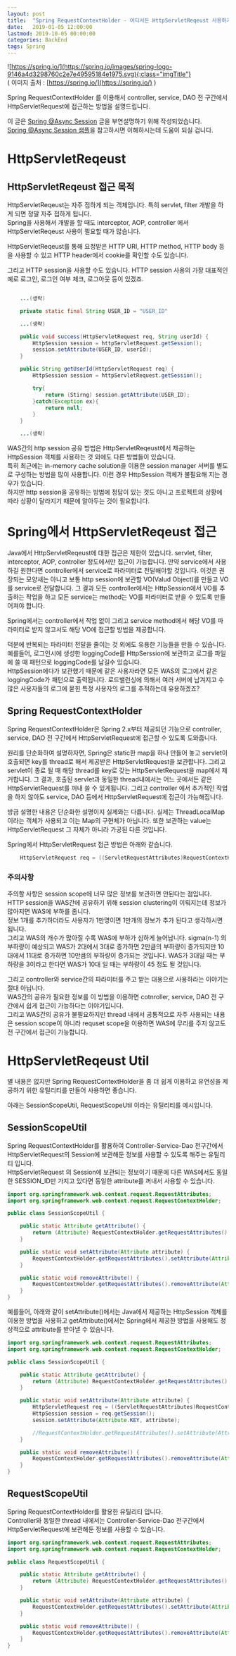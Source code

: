 ```yaml
---
layout: post
title:  "Spring RequestContextHolder - 어디서든 HttpServletReqeust 사용하기"
date:   2019-01-05 12:00:00 
lastmod: 2019-10-05 00:00:00  
categories: BackEnd
tags: Spring 
---
```


![https://spring.io/](https://spring.io/images/spring-logo-9146a4d3298760c2e7e49595184e1975.svg){:class="imgTitle"}  
( 이미지 출처 : [https://spring.io/](https://spring.io/) )  

Spring RequestContextHolder 를 이용해서 controller, service, DAO 전 구간에서 HttpServletRequest에 접근하는 방법을 설명드립니다.  

<!--more-->

이 글은 [Spring @Async Session](/BackEnd/SpringAsyncSession.html) 글을 부연설명하기 위해 작성되었습니다.  
[Spring @Async Session 샘플](https://github.com/dveamer/SpringBootSample/tree/master/AsyncSession)을 참고하시면 이해하시는데 도움이 되실 겁니다.  

# HttpServletReqeust

## HttpServletReqeust 접근 목적

HttpServletReqeust는 자주 접하게 되는 객체입니다. 특히 servlet, filter 개발을 하게 되면 정말 자주 접하게 됩니다.  
Spring을 사용해서 개발을 할 때도 interceptor, AOP, controller 에서 HttpServletReqeust 사용이 필요할 때가 많습니다.  

HttpServletReqeust를 통해 요청받은 HTTP URI, HTTP method, HTTP body 등을 사용할 수 있고 HTTP header에서 cookie를 확인할 수도 있습니다.  

그리고 HTTP session을 사용할 수도 있습니다. HTTP session 사용의 가장 대표적인 예로 로그인, 로그인 여부 체크, 로그아웃 등이 있겠죠.  

~~~java

    ...(생략)

    private static final String USER_ID = "USER_ID"

    ...(생략)

    public void success(HttpServletRequest req, String userId) {
        HttpSession session = httpServletRequest.getSession();
        session.setAttribute(USER_ID, userId);
    }

    public String getUserId(HttpServletRequest req) {
        HttpSession session = httpServletRequest.getSession();

        try{
            return (Stirng) session.getAttribute(USER_ID);
        }catch(Exception ex){
            return null;
        }
    }

    ...(생략)

~~~

WAS간의 http session 공유 방법은 HttpServletReqeust에서 제공하는 HttpSession 객체를 사용하는 것 외에도 다른 방법들이 있습니다.  
특히 최근에는 in-memory cache solution을 이용한 session manager 서버를 별도로 구성하는 방법을 많이 사용합니다. 이런 경우 HttpSession 객체가 불필요해 지는 경우가 있습니다.  
하지만 http session을 공유하는 방법에 정답이 있는 것도 아니고 프로젝트의 상황에 따라 상황이 달라지기 때문에 알아두는 것이 필요합니다.  


# Spring에서 HttpServletReqeust 접근

Java에서 HttpServletReqeust에 대한 접근은 제한이 있습니다. servlet, filter, interceptor, AOP, controller 정도에서만 접근이 가능합니다. 만약 service에서 사용하길 원한다면 controller에서 service로 파라미터로 전달해야할 것입니다. 이것은 권장되는 모양새는 아니고 보통 http session에 보관할 VO(Valud Object)를 만들고 VO를 service로 전달합니다. 그 결과 모든 controller에서는 HttpSession에서 VO를 추출하는 작업을 하고 모든 service는 method는 VO를 파라미터로 받을 수 있도록 만들어져야 합니다.  

Spring에서는 controller에서 작업 없이 그리고 service method에서 해당 VO를 파라미터로 받지 않고서도 해당 VO에 접근할 방법을 제공합니다.  

덕분에 반복되는 파라미터 전달을 줄이는 것 외에도 유용한 기능들을 만들 수 있습니다.  
예를들어, 로그인시에 생성한 loggingCode를 HttpSerssion에 보관하고 로그를 파일에 쓸 때 패턴으로 loggingCode를 남길수 있습니다.  
HttpSession에다가 보관했기 때문에 같은 사용자라면 모든 WAS의 로그에서 같은 loggingCode가 패턴으로 출력됩니다. 로드밸런싱에 의해서 여러 서버에 남겨지고 수많은 사용자들의 로그에 묻힌 특정 사용자의 로그를 추적하는데 유용하겠죠?  

## Spring RequestContextHolder

Spring RequestContextHolder은 Spring 2.x부터 제공되던 기능으로 controller, service, DAO 전 구간에서 HttpServletRequest에 접근할 수 있도록 도와줍니다.  

원리를 단순화하여 설명하자면, Spring은 static한 map을 하나 만들어 놓고 servlet이 호출되면 key를 thread로 해서 제공받은 HttpServletRequest을 보관합니다. 그리고 servlet이 종료 될 때 해당 thread를 key로 갖는 HttpServletRequest을 map에서 제거합니다. 그 결과, 호출된 servlet과 동일한 thread내에서는 어느 곳에서든 같은 HttpServletRequest를 꺼내 쓸 수 있게됩니다. 그리고 controller 에서 추가적인 작업을 하지 않아도 service, DAO 등에서 HttpServletRequest에 접근이 가능해집니다.  

방금 설명한 내용은 단순화한 설명이지 실제와는 다릅니다. 실제는 ThreadLocalMap 이라는 객체가 사용되고 이는 Map의 구현체가 아닙니다. 또한 보관하는 value는 HttpServletRequest 그 자체가 아니라 가공된 다른 것입니다.  

Spring에서 HttpServletRequest 접근 방법은 아래와 같습니다.  

~~~java
    HttpServletRequest req = ((ServletRequestAttributes)RequestContextHolder.getRequestAttributes()).getRequest();
~~~

### 주의사항 

주의할 사항은 session scope에 너무 많은 정보를 보관하면 안된다는 점입니다.  
HTTP session을 WAS간에 공유하기 위해 session clustering이 이뤄지는데 정보가 많아지면 WAS에 부하를 줍니다.  
정보 1개를 추가하더라도 사용자가 1만명이면 1만개의 정보가 추가 된다고 생각하시면 됩니다.  
그리고 WAS의 개수가 많아질 수록 WAS에 부하가 심하게 늘어납니다. sigma(n-1) 의 부하량이 예상되고 WAS가 2대에서 3대로 증가하면 2만큼의 부하량이 증가되지만 10대에서 11대로 증가하면 10만큼의 부하량이 증가되는 것입니다. WAS가 3대일 때는 부하량을 3이라고 한다면 WAS가 10대 일 때는 부하량이 45 정도 될 것입니다.  

그리고 controller와 service간의 파라미터를 주고 받는 대용으로 사용하라는 이야기는 절대 아닙니다.  
WAS간의 공유가 필요한 정보를 이 방법을 이용하면 cotnroller, service, DAO 전 구간에서 쉽게 접근이 가능하다는 이야기입니다.  
그리고 WAS간의 공유가 불필요하지만 thread 내에서 공통적으로 자주 사용되는 내용은 session scope이 아니라 requset scope을 이용하면 WAS에 무리를 주지 않고도 전 구간에서 접근이 가능합니다.  

# HttpServletReqeust Util

별 내용은 없지만 Spring RequestContextHolder을 좀 더 쉽게 이용하고 유연성을 제공하기 위한 유틸리티를 만들어 사용하면 좋습니다.  

아래는 SessionScopeUtil, RequestScopeUtil 이라는 유틸리티를 예시입니다.  

## SessionScopeUtil

Spring RequestContextHolder를 활용하여 Controller-Service-Dao 전구간에서 HttpServletRequest의 Session에 보관해둔 정보를 사용할 수 있도록 해주는 유틸리티 입니다.  
HttpServletRequest 의 Session에 보관되는 정보이기 때문에 다른 WAS에서도 동일한 SESSION_ID만 가지고 있다면 동일한 attribute를 꺼내서 사용할 수 있습니다.  

~~~java
import org.springframework.web.context.request.RequestAttributes;
import org.springframework.web.context.request.RequestContextHolder;

public class SessionScopeUtil {

    public static Attribute getAttribute() {
        return (Attribute) RequestContextHolder.getRequestAttributes().getAttribute(Attribute.KEY, RequestAttributes.SCOPE_SESSION);
    }

    public static void setAttribute(Attribute attribute) {
        RequestContextHolder.getRequestAttributes().setAttribute(Attribute.KEY, attribute, RequestAttributes.SCOPE_SESSION);
    }

    public static void removeAttribute() {
        RequestContextHolder.getRequestAttributes().removeAttribute(Attribute.KEY, RequestAttributes.SCOPE_SESSION);
    }
}
~~~

예를들어, 아래와 같이 setAttribute()에서는 Java에서 제공하는 HttpSession 객체를 이용한 방법을 사용하고 getAttribute()에서는 Spring에서 제공한 방법을 사용해도 정상적으로 attribute를 받아낼 수 있습니다.  

~~~java
import org.springframework.web.context.request.RequestAttributes;
import org.springframework.web.context.request.RequestContextHolder;

public class SessionScopeUtil {

    public static Attribute getAttribute() {
        return (Attribute) RequestContextHolder.getRequestAttributes().getAttribute(Attribute.KEY, RequestAttributes.SCOPE_SESSION);
    }

    public static void setAttribute(Attribute attribute) {
        HttpServletRequest req = ((ServletRequestAttributes)RequestContextHolder.getRequestAttributes()).getRequest();
        HttpSession session = req.getSession();
        session.setAttribute(Attribute.KEY, attribute);

        //RequestContextHolder.getRequestAttributes().setAttribute(Attribute.KEY, attribute, RequestAttributes.SCOPE_SESSION);
    }

    public static void removeAttribute() {
        RequestContextHolder.getRequestAttributes().removeAttribute(Attribute.KEY, RequestAttributes.SCOPE_SESSION);
    }
}
~~~

## RequestScopeUtil

Spring RequestContextHolder를 활용한 유틸리티 입니다.  
Controller와 동일한 thread 내에서는 Controller-Service-Dao 전구간에서 HttpServletRequest에 보관해둔 정보를 사용할 수 있습니다.  

~~~java
import org.springframework.web.context.request.RequestAttributes;
import org.springframework.web.context.request.RequestContextHolder;

public class RequestScopeUtil {

    public static Attribute getAttribute() {
        return (Attribute) RequestContextHolder.getRequestAttributes().getAttribute(Attribute.KEY, RequestAttributes.SCOPE_REQUEST);
    }

    public static void setAttribute(Attribute attribute) {
        RequestContextHolder.getRequestAttributes().setAttribute(Attribute.KEY, attribute, RequestAttributes.SCOPE_REQUEST);
    }

    public static void removeAttribute() {
        RequestContextHolder.getRequestAttributes().removeAttribute(Attribute.KEY, RequestAttributes.SCOPE_REQUEST);
    }
}
~~~





